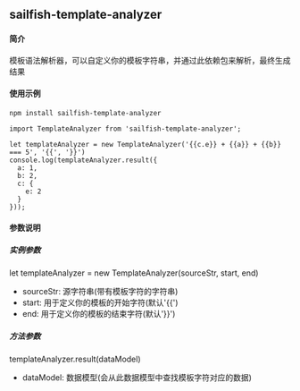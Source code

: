 ## sailfish-template-analyzer

#### 简介
 
模板语法解析器，可以自定义你的模板字符串，并通过此依赖包来解析，最终生成结果

#### 使用示例

```
npm install sailfish-template-analyzer
```

```
import TemplateAnalyzer from 'sailfish-template-analyzer';

let templateAnalyzer = new TemplateAnalyzer('{{c.e}} + {{a}} + {{b}} === 5', '{{', '}}')
console.log(templateAnalyzer.result({
  a: 1,
  b: 2,
  c: {
    e: 2
  }
}));
```

#### 参数说明

##### 实例参数

let templateAnalyzer = new TemplateAnalyzer(sourceStr, start, end)

- sourceStr: 源字符串(带有模板字符的字符串)
- start: 用于定义你的模板的开始字符(默认'{{')
- end: 用于定义你的模板的结束字符(默认'}}')

##### 方法参数

templateAnalyzer.result(dataModel)

- dataModel: 数据模型(会从此数据模型中查找模板字符对应的数据)
